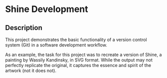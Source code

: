 # Shine Development

## Description

This project demonstrates the basic functionality of a version control system (Git) in a software development workflow.

As an example, the task for this project was to recreate a version of Shine, a painting by Wassily Kandinsky, in SVG format. While the output may not perfectly replicate the original, it captures the essence and spirit of the artwork (not it does not).
